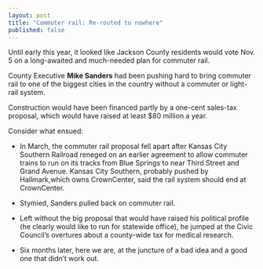 ```yaml
---
layout: post
title: "Commuter rail: Re-routed to nowhere"
published: false
---
```


Until early this year, it looked like Jackson County residents would vote Nov. 5 on a long-awaited and much-needed plan for commuter rail.

County Executive <strong>Mike Sanders</strong> had been pushing hard to bring commuter rail to one of the biggest cities in the country without a commuter or light-rail system.

Construction would have been financed partly by a one-cent sales-tax proposal, which would have raised at least $80 million a year.

Consider what ensued:
<ul>
	<li>In March, the commuter rail proposal fell apart after Kansas City Southern Railroad reneged on an earlier agreement to allow commuter trains to run on its tracks from Blue Springs to near Third Street and Grand Avenue. Kansas City Southern, probably pushed by Hallmark,which owns CrownCenter, said the rail system should end at CrownCenter.</li>
</ul>
<ul>
	<li>Stymied, Sanders pulled back on commuter rail.</li>
</ul>
<ul>
	<li>Left without the big proposal that would have raised his political profile (he clearly would like to run for statewide office), he jumped at the Civic Council’s overtures about a county-wide tax for medical research.</li>
</ul>
<ul>
	<li>Six months later, here we are, at the juncture of a bad idea and a good one that didn’t work out.</li>
</ul>